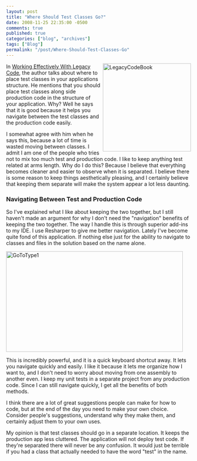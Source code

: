 ```yaml
---
layout: post
title: "Where Should Test Classes Go?"
date: 2008-11-25 22:35:00 -0500
comments: true
published: true
categories: ["blog", "archives"]
tags: ["Blog"]
permalink: "/post/Where-Should-Test-Classes-Go"
---
```

<!-- more -->

<p><img style="border-right: 0px; border-top: 0px; border-left: 0px; border-bottom: 0px" src="http://brendan.enrick.com/files/media/image/WindowsLiveWriter/WhereShouldTestClassesGo_13DBE/LegacyCodeBook_3.jpg" border="0" alt="LegacyCodeBook" width="240" height="240" align="right" /> In <a href="http://www.amazon.com/Working-Effectively-Legacy-Robert-Martin/dp/0131177052" target="_blank">Working Effectively With Legacy Code</a>, the author talks about where to place test classes in your applications structure. He mentions that you should place test classes along side production code in the structure of your application. Why? Well he says that it is good because it helps you navigate between the test classes and the production code easily.</p>
<p>I somewhat agree with him when he says this, because a lot of time is wasted moving between classes. I admit I am one of the people who tries not to mix too much test and production code. I like to keep anything test related at arms length. Why do I do this? Because I believe that everything becomes cleaner and easier to observe when it is separated. I believe there is some reason to keep things aesthetically pleasing, and I certainly believe that keeping them separate will make the system appear a lot less daunting.</p>
<h3>Navigating Between Test and Production Code</h3>
<p>So I've explained what I like about keeping the two together, but I still haven't made an argument for why I don't need the "navigation" benefits of keeping the two together. The way I handle this is through superior add-ins to my IDE. I use Resharper to give me better navigation. Lately I've become quite fond of this application. If nothing else just for the ability to navigate to classes and files in the solution based on the name alone.</p>
<p><img style="border-right: 0px; border-top: 0px; border-left: 0px; border-bottom: 0px" src="http://brendan.enrick.com/files/media/image/WindowsLiveWriter/WhereShouldTestClassesGo_13DBE/GoToType1_3.png" border="0" alt="GoToType1" width="482" height="274" /></p>
<p>This is incredibly powerful, and it is a quick keyboard shortcut away. It lets you navigate quickly and easily. I like it because it lets me organize how I want to, and I don't need to worry about moving from one assembly to another even. I keep my unit tests in a separate project from any production code. Since I can still navigate quickly, I get all the benefits of both methods.</p>
<p>I think there are a lot of great suggestions people can make for how to code, but at the end of the day you need to make your own choice. Consider people's suggestions, understand why they make them, and certainly adjust them to your own uses.</p>
<p>My opinion is that test classes should go in a separate location. It keeps the production app less cluttered. The application will not deploy test code. If they're separated there will never be any confusion. It would just be terrible if you had a class that actually needed to have the word "test" in the name.</p>
